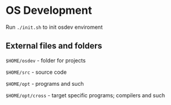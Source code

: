 
# OS Development

Run `./init.sh` to init osdev enviroment

## External files and folders

`$HOME/osdev` - folder for projects

`$HOME/src` - source code

`$HOME/opt` - programs and such

`$HOME/opt/cross` - target specific programs; compilers and such

